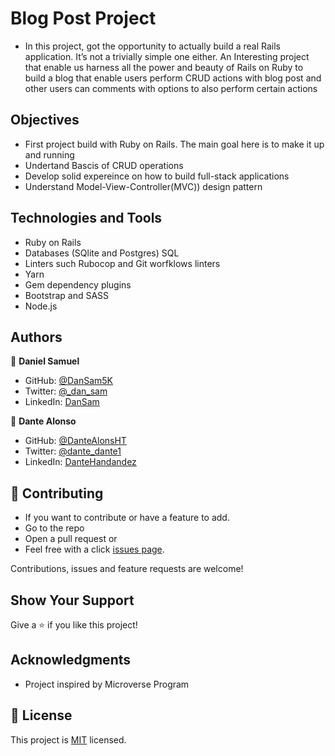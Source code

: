 [](https://img.shields.io/badge/Microverse-blueviolet)

# Blog Post Project

- In this project, got the opportunity to actually build a real Rails application. It’s not a trivially simple one either. An Interesting project that enable us harness all the power and beauty of Rails on Ruby to build a blog that enable users perform CRUD actions with blog post and other users can comments with options to also perform certain actions

## Objectives
- First project build with Ruby on Rails. The main goal here is to make it up and running
- Undertand Bascis of CRUD operations
- Develop solid expereince on how to build full-stack applications
- Understand Model-View-Controller(MVC)) design pattern

## Technologies and Tools
* Ruby on Rails
* Databases (SQlite and Postgres) SQL
* Linters such Rubocop and Git worfklows linters
* Yarn
* Gem dependency plugins
* Bootstrap and SASS
* Node.js


## Authors

👤 **Daniel Samuel**

- GitHub: [@DanSam5K](https://github.com/DanSam5K)
- Twitter: [@_dan_sam](https://twitter.com/_dan_sam)
- LinkedIn: [DanSam](https://www.linkedin.com/in/dansamuel/)

👤 **Dante Alonso**

- GitHub: [@DanteAlonsHT](https://github.com/DanteAlonsoHT)
- Twitter: [@dante_dante1](https://twitter.com/dante_dante1)
- LinkedIn: [DanteHandandez](https://www.linkedin.com/in/dante-hernandez99/)

## 🤝 Contributing

- If you want to contribute or have a feature to add.
- Go to the repo
- Open a pull request
or
- Feel free with a click [issues page](https://github.com/DanSam5K/Blog-App/issues).

Contributions, issues and feature requests are welcome!

## Show Your Support
Give a ⭐️ if you like this project!

## Acknowledgments

- Project inspired by Microverse Program

## 📝 License

This project is [MIT](https://mit-license.org/) licensed.

